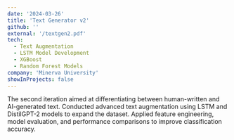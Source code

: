 ```yaml
---
date: '2024-03-26'
title: 'Text Generator v2'
github: ''
external: '/textgen2.pdf'
tech:
  - Text Augmentation
  - LSTM Model Development
  - XGBoost
  - Random Forest Models
company: 'Minerva University'
showInProjects: false
---
```


The second iteration aimed at differentiating between human-written and AI-generated text. Conducted advanced text augmentation using LSTM and DistilGPT-2 models to expand the dataset. Applied feature engineering, model evaluation, and performance comparisons to improve classification accuracy.
